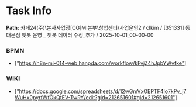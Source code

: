 # Task Info

**Path:** 카페24(주)\본사사업장\[CG]MI본부\창업센터\사업운영2 / clkim / [351331] 동대문점 챗봇 운영 _ 챗봇 데이터 수정_추가 / 2025-10-01_00-00-00

### BPMN
- ["https://n8n-mi-014-web.hanpda.com/workflow/kFvjZ4hJpbYWvfke"]

### WIKI
- ["https://docs.google.com/spreadsheets/d/12wGmVxOEPTF4Io7kPv_j7WuHx0pyrfWfOkQtEV-TwRY/edit?gid=212651601#gid=212651601"]

